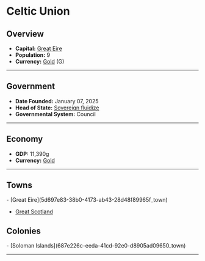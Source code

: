 <!--UNDEDITED FILE, remove this entire line if this file has been edited!-->
# <!--NAME-->Celtic Union<!--NAME-->

## Overview

- **Capital:** <!--CAPITAL_LINK-->[Great Eire](5d697e83-38b0-4173-ab43-28d48f89965f_town)<!--CAPITAL_LINK-->
- **Population:** <!--POPULATION-->9<!--POPULATION-->
- **Currency:** <!--CURRENCY_LINK-->[Gold](Gold_currency)<!--CURRENCY_LINK--> (<!--CURRENCY_ABV-->G<!--CURRENCY_ABV-->)

---

## Government

- **Date Founded:** <!--FOUNDED-->January 07, 2025<!--FOUNDED-->
- **Head of State:** <!--LEADER_TITLE_LINK-->[Sovereign fluidize](fluidize_user)<!--LEADER_TITLE_LINK-->
- **Governmental System:** <!--GOVERNMENT-->Council<!--GOVERNMENT-->

---

## Economy

- **GDP:** <!--GDP-->11,390g<!--GDP-->
- **Currency:** <!--CURRENCY_LINK-->[Gold](Gold_currency)<!--CURRENCY_LINK-->

---

## Towns

<!--TOWNS-->- [Great Eire](5d697e83-38b0-4173-ab43-28d48f89965f_town)
- [Great Scotland](e8a36ba8-c03d-4383-9eeb-99559e639f68_town)<!--TOWNS-->

## Colonies

<!--COLONIES-->- [Soloman Islands](687e226c-eeda-41cd-92e0-d8905ad09650_town)<!--COLONIES-->

---